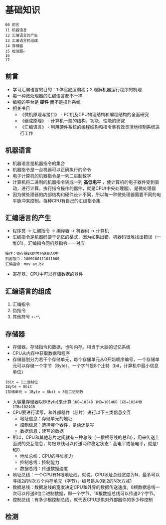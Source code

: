 # 基础知识

```
00 前言
11 机器语言
12 汇编语言的产生
13 汇编语言的组成
14 存储器
15 检测题✍️
16
17
```

## 前言
* 学习汇编语言的目的：1.体验底层编程；2.理解机器运行程序的机理
* 每一种微处理器的汇编语言都不一样
* 编程的平台是 **硬件** 而不是操作系统
* 相关书目
  * 《微机原理与接口》 - PC机及CPU物理结构和编程结构的全面研究
  * 《组成原理》 - 计算机一般的结构、功能、性能的研究
  * 《汇编语言》 - 利用硬件系统的编程结构和指令集有效灵活地控制系统进行工作

## 机器语言
* 机器语言是机器指令的集合
* 机器指令是一台机器可以正确执行的命令
* 电子计算机的机器指令是一列二进制数字
* 计算机将二进制的机器指令转成一列 **高低电平** ，使计算机的电子器件受到驱动，进行计算，执行指令操作的器件，就是CPU(中央处理器)，是微处理器
* 因为微处理器的内部结构和硬件设计不同，所以每一种微处理器需要不同的电平脉冲来控制。每种CPU有自己的汇编指令集

## 汇编语言的产生
* 程序员 -> 汇编指令 -> 编译器 -> 机器码 -> 计算机
* 汇编指令是机器码便于记忆的格式，因为如果出错，机器码很难找出错误（一堆01）。汇编指令同机器指令一一对应
```
操作：寄存器BX的内容送到AX中
机器指令：1000100111011000
汇编指令：mov ax,bx
```
* 寄存器，CPU中可以存储数据的器件

## 汇编语言的组成
1. 汇编指令
2. 伪指令
3. 其他符号 `+-*\`

## 存储器
* 存储器，存储指令和数据，也叫内存。相当于大脑的记忆系统
* CPU从内存中获取数据和程序
* 存储器划分为若干个存储单元，每个存储单元从0开始顺序编号，一个存储单元可以存储一个字节（Byte），一个字节是8个比特（bit，计算机中最小信息单位）
```
1bit = 1二进制位
1Byte = 8bit
1存储单元 = 1Byte = 8bit = 8位二进制数
```
* 大容量存储器以B(Byte)来计算
`1KB=1024B 1MB=1014KB 1GB=1024MB 1TB=1024GB`
* CPU要进行读写，和外部器件（芯片）进行以下三类信息交互
  * 地址信息：存储单元的地址
  * 控制信息：选择哪个器件，是读还是写
  * 数据信息：读写的数据
* 所以，CPU和其他芯片之间就有三种总线（一根根导线的总和），用来传送上面说的交互信息，每根导线可以传送两种稳定状态：高电平或低电平，就是1和0.
  * 地址总线：CPU的寻址能力
  * 控制总线：控制能力
  * 数据总线：传送数据速度
* 地址总线：一个CPU有N根地址线，就说，CPU地址总线宽度为N，最多可以寻找2的N次方个内存单元（字节），编号是从0到2的N次方减1
* 数据总线：数据总线的宽度决定CPU和外界的数据传送速度。8根数据总线一次可以传送8位二进制数据，即一个字节。16根数据总线可以传送2个字节。
* 控制总线：有多少根控制总线，就代表CPU提供对外部器件的多少种控制

## 检测
